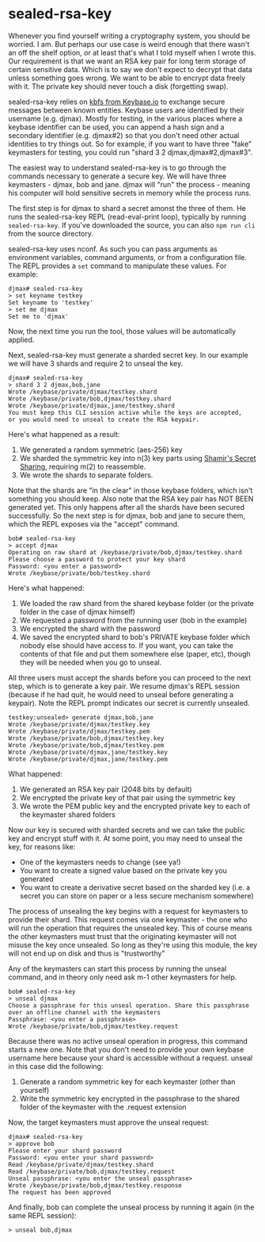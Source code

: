 sealed-rsa-key
==============

Whenever you find yourself writing a cryptography system, you should be worried. I am. But perhaps our use case is weird enough that
there wasn't an off the shelf option, or at least that's what I told myself when I wrote this. Our requirement is that we want an RSA key pair
for long term storage of certain sensitive data. Which is to say we don't expect to decrypt that data unless something goes wrong.
We want to be able to encrypt data freely with it. The private key should never touch a disk (forgetting swap).

sealed-rsa-key relies on [kbfs from Keybase.io](https://keybase.io) to exchange secure messages between known entities. Keybase users
are identified by their username (e.g. djmax). Mostly for testing, in the various places where a keybase identifier can be used, you
can append a hash sign and a secondary identifier (e.g. djmax#2) so that you don't need other actual identities to try things out.
So for example, if you want to have three "fake" keymasters for testing, you could run "shard 3 2 djmax,djmax#2,djmax#3".

The easiest way to understand sealed-rsa-key is to go through the commands necessary to generate a secure key. We will have three
keymasters - djmax, bob and jane. djmax will "run" the process - meaning his computer will hold sensitive secrets in memory while
the process runs.

The first step is for djmax to shard a secret amonst the three of them. He runs the sealed-rsa-key REPL (read-eval-print loop),
typically by running `sealed-rsa-key`. If you've downloaded the source, you can also `npm run cli` from the source directory.

sealed-rsa-key uses nconf. As such you can pass arguments as environment variables, command arguments, or from a configuration file.
The REPL provides a `set` command to manipulate these values. For example:

```
djmax# sealed-rsa-key
> set keyname testkey
Set keyname to 'testkey'
> set me djmax
Set me to 'djmax'
```

Now, the next time you run the tool, those values will be automatically applied.

Next, sealed-rsa-key must generate a sharded secret key. In our example we will have 3 shards and require 2 to unseal the key.

```
djmax# sealed-rsa-key
> shard 3 2 djmax,bob,jane
Wrote /keybase/private/djmax/testkey.shard
Wrote /keybase/private/bob,djmax/testkey.shard
Wrote /keybase/private/djmax,jane/testkey.shard
You must keep this CLI session active while the keys are accepted,
or you would need to unseal to create the RSA keypair.
```

Here's what happened as a result:
1. We generated a random symmetric (aes-256) key
2. We sharded the symmetric key into n(3) key parts using [Shamir's Secret Sharing](https://en.wikipedia.org/wiki/Shamir's_Secret_Sharing), requiring m(2) to reassemble.
3. We wrote the shards to separate folders.

Note that the shards are "in the clear" in those keybase folders, which isn't something you should keep. Also note that the
RSA key pair has NOT BEEN generated yet. This only happens after all the shards have been secured successfully.
So the next step is for djmax, bob and jane to secure them, which the REPL exposes via the "accept" command.

```
bob# sealed-rsa-key
> accept djmax
Operating on raw shard at /keybase/private/bob,djmax/testkey.shard
Please choose a password to protect your key shard
Password: <you enter a password>
Wrote /keybase/private/bob/testkey.shard
```

Here's what happened:

1. We loaded the raw shard from the shared keybase folder (or the private folder in the case of djmax himself)
2. We requested a password from the running user (bob in the example)
3. We encrypted the shard with the password
4. We saved the encrypted shard to bob's PRIVATE keybase folder which nobody else should have access to. If you want, you can
take the contents of that file and put them somewhere else (paper, etc), though they will be needed when you go to unseal.

All three users must accept the shards before you can proceed to the next step, which is to generate a key pair. We resume
djmax's REPL session (because if he had quit, he would need to unseal before generating a keypair). Note the REPL prompt
indicates our secret is currently unsealed.

```
testkey:unsealed> generate djmax,bob,jane
Wrote /keybase/private/djmax/testkey.key
Wrote /keybase/private/djmax/testkey.pem
Wrote /keybase/private/bob,djmax/testkey.key
Wrote /keybase/private/bob,djmax/testkey.pem
Wrote /keybase/private/djmax,jane/testkey.key
Wrote /keybase/private/djmax,jane/testkey.pem
```

What happened:

1. We generated an RSA key pair (2048 bits by default)
2. We encrypted the private key of that pair using the symmetric key
3. We wrote the PEM public key and the encrypted private key to each of the keymaster shared folders

Now our key is secured with sharded secrets and we can take the public key and encrypt stuff with it.
At some point, you may need to unseal the key, for reasons like:

* One of the keymasters needs to change (see ya!)
* You want to create a signed value based on the private key you generated
* You want to create a derivative secret based on the sharded key (i.e. a secret you can store on paper or a less secure mechanism somewhere)

The process of unsealing the key begins with a request for keymasters to provide their shard.
This request comes via one keymaster - the one who will run the operation that
requires the unsealed key. This of course means the other keymasters must trust
that the originating keymaster will not misuse the key once unsealed. So long as they're using
this module, the key will not end up on disk and thus is "trustworthy"

Any of the keymasters can start this process by running the unseal command, and in theory only need ask m-1 other keymasters for help.

```
bob# sealed-rsa-key
> unseal djmax
Choose a passphrase for this unseal operation. Share this passphrase over an offline channel with the keymasters
Passphrase: <you enter a passphrase>
Wrote /keybase/private/bob,djmax/testkey.request
```

Because there was no active unseal operation in progress, this command starts a new one. Note that you don't need to provide
your own keybase username here because your shard is accessible without a request. unseal in this case did the following:

1. Generate a random symmetric key for each keymaster (other than yourself)
2. Write the symmetric key encrypted in the passphrase to the shared folder of the keymaster with the .request extension

Now, the target keymasters must approve the unseal request:

```
djmax# sealed-rsa-key
> approve bob
Please enter your shard password
Password: <you enter your shard password>
Read /keybase/private/djmax/testkey.shard
Read /keybase/private/bob,djmax/testkey.request
Unseal passphrase: <you enter the unseal passphrase>
Wrote /keybase/private/bob,djmax/testkey.response
The request has been approved
```

And finally, bob can complete the unseal process by running it again (in the same REPL session):

```
> unseal bob,djmax
```